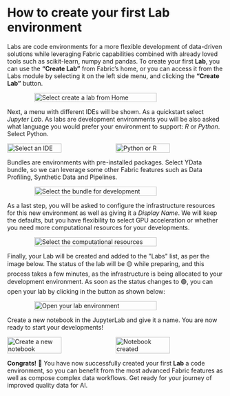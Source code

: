 # How to create your first Lab environment

Labs are code environments for a more flexible development of data-driven solutions while leveraging Fabric capabilities 
combined with already loved tools such as scikit-learn, numpy and pandas. 
To create your first **Lab**, you can use the **“Create Lab”** from Fabric’s home, or you can access it from the Labs 
module by selecting it on the left side menu, and clicking the **“Create Lab”** button.

<div style="display: flex; justify-content: center;align-items: center;">
    <img src="/assets/quickstart/create_lab/create_lab.webp" alt="Select create a lab from Home" style="width: 75%;">
</div>

Next, a menu with different IDEs will be shown. As a quickstart select *Jupyter Lab*. As labs are development environments
you will be also asked what language you would prefer your environment to support: *R* or *Python*. Select Python.

<div style="display: flex; justify-content: center;align-items: center;">
    <img src="/assets/quickstart/create_lab/select_ide.webp" alt="Select an IDE" style="width: 50%;">
    <img src="/assets/quickstart/create_lab/select_language.webp" alt="Python or R" style="width: 50%;">
</div>

Bundles are environments with pre-installed packages. Select YData bundle, so we can leverage some other Fabric features
such as Data Profiling, Synthetic Data and Pipelines. 

<div style="display: flex; justify-content: center;align-items: center;">
    <img src="/assets/quickstart/create_lab/select_bundle.webp" alt="Select the bundle for development" style="width: 75%;">
</div>

As a last step, you will be asked to configure the infrastructure resources for this new environment as well as giving it
a *Display Name*. We will keep the defaults, 
but you have flexibility to select GPU acceleration or whether you need more computational resources for your developments. 

<div style="display: flex; justify-content: center;align-items: center;">
    <img src="/assets/quickstart/create_lab/select_infrastructure.webp" alt="Select the computational resources" style="width: 75%;">
</div>

Finally, your Lab will be created and added to the "Labs" list, as per the image below. The status of the lab will be 
🟡 while preparing, and this process takes a few minutes, as the infrastructure is being allocated to your development environment.
As soon as the status changes to 🟢, you can open your lab by clicking in the button as shown below:

<div style="display: flex; justify-content: center;align-items: center;">
    <img src="/assets/quickstart/create_lab/open_lab.webp" alt="Open your lab environment" style="width: 75%;">
</div>

Create a new notebook in the JupyterLab and give it a name. You are now ready to start your developments! 

<div style="display: flex; justify-content: center;align-items: center;">
    <img src="/assets/quickstart/create_lab/notebook_creation.webp" alt="Create a new notebook" style="width: 50%;">
    <img src="/assets/quickstart/create_lab/notebook_created.webp" alt="Notebook created" style="width: 50%;">
</div>

**Congrats!** 🚀 You have now successfully created your first **Lab** a code environment, so you can benefit from the most 
advanced Fabric features as well as compose complex data workflows. 
Get ready for your journey of improved quality data for AI.




